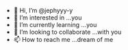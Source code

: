- 👋 Hi, I’m @jephyyy-y
- 👀 I’m interested in ...you
- 🌱 I’m currently learning ...you
- 💞️ I’m looking to collaborate ...with you
- 📫 How to reach me ...dream of me

<!---
jephyyy-y/jephyyy-y is a ✨ special ✨ repository because its `README.md` (this file) appears on your GitHub profile.
You can click the Preview link to take a look at your changes.
--->
